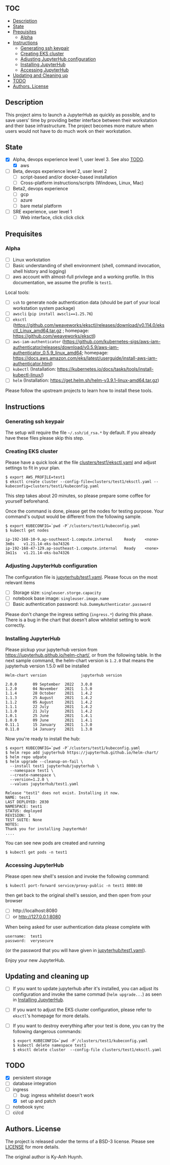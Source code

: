 ## TOC

- [Description](#description)
- [State](#state)
- [Prequisites](#prequisites)
  - [Alpha](#alpha)
- [Instructions](#instructions)
  - [Generating ssh keypair](#generating-ssh-keypair)
  - [Creating EKS cluster](#creating-eks-cluster)
  - [Adjusting JupyterHub configuration](#adjusting-jupyterhub-configuration)
  - [Installing JupyterHub](#installing-jupyterhub)
  - [Accessing JupyterHub](#accessing-jupyterhub)
- [Updating and Cleaning up](#updating-and-cleaning-up)
- [TODO](#todo)
- [Authors. License](#authors-license)

## Description

This project aims to launch a JupyterHub as quickly as possible,
and to save users' time by providing better interface between their
workstation and their base infrastructure. The project becomes more mature
when users would not have to do much work on their workstation.

## State

- [x] Alpha, devops experience level 1, user level 3. See also [TODO](#TODO).
    - [x] aws
- [ ] Beta, devops experience level 2, user level 2
    - [ ] script-based and/or docker-based installation
    - [ ] Cross-platform instructions/scripts (Windows, Linux, Mac)
- [ ] Beta2, devops experience
    - [ ] gcp
    - [ ] azure
    - [ ] bare metal platform
- [ ] SRE experience, user level 1
    - [ ] Web interface, click click click

## Prequisites

### Alpha

- [ ] Linux workstation
- [ ] Basic understanding of shell environment (shell, command invocation, shell history and logging)
- [ ] aws account with almost-full privilege and a working profile.
      In this documentation, we assume the profile is `test1`.

Local tools:

- [ ] `ssh` to generate node authentication data (should be part of your local workstation system package)
- [ ] `awscli` (`pip install awscli==1.25.76`)
- [ ] `eksctl` (https://github.com/weaveworks/eksctl/releases/download/v0.114.0/eksctl_Linux_amd64.tar.gz ; homepage: https://github.com/weaveworks/eksctl)
- [ ] `aws-iam-authenticator` (https://github.com/kubernetes-sigs/aws-iam-authenticator/releases/download/v0.5.9/aws-iam-authenticator_0.5.9_linux_amd64; homepage: https://docs.aws.amazon.com/eks/latest/userguide/install-aws-iam-authenticator.html)
- [ ] `kubectl` (Installation: https://kubernetes.io/docs/tasks/tools/install-kubectl-linux/)
- [ ] `helm` (Installation: https://get.helm.sh/helm-v3.9.1-linux-amd64.tar.gz)

Please follow the upstream projects to learn how to install these tools.

## Instructions

### Generating ssh keypair

The setup will require the file `~/.ssh/id_rsa.*` by default.
If you already have these files please skip this step.

### Creating EKS cluster

Please have a quick look at the file [clusters/test1/eksctl.yaml](./clusters/test1/eksctl.yaml)
and adjust settings to fit in your plan.

```
$ export AWS_PROFILE=test1
$ eksctl create cluster --config-file=clusters/test1/eksctl.yaml --kubeconfig=clusters/test1/kubeconfig.yaml
```

This step takes about 20 minutes, so please prepare some coffee for yourself beforehand.

Once the command is done, please get the nodes for testing purpose.
Your command's output would be different from the following sample.

```
$ export KUBECONFIG=`pwd -P`/clusters/test1/kubeconfig.yaml
$ kubectl get nodes

ip-192-168-10-9.ap-southeast-1.compute.internal     Ready    <none>   3m8s    v1.21.14-eks-ba74326
ip-192-168-47-129.ap-southeast-1.compute.internal   Ready    <none>   3m11s   v1.21.14-eks-ba74326
```

### Adjusting JupyterHub configuration

The configuration file is [jupyterhub/test1.yaml](jupyterhub/test1.yaml).
Please focus on the most relevant items

- [ ] Storage size: `singleuser.storge.capacity`
- [ ] notebook base image: `singleuser.image.name`
- [ ] Basic authentication password: `hub.DummyAuthenticator.password`

Please don't change the ingress setting (`ingress.*`) during this phase.
There is a bug in the chart that doesn't allow whitelist setting to work correctly.

### Installing JupyterHub

Please pickup your jupyterhub version from https://jupyterhub.github.io/helm-chart/,
or from the following table. In the next sample command, the helm-chart version
is `1.2.0` that means the jupyterhub version 1.5.0 will be installed

```
Helm-chart version               jupyterhub version

2.0.0       09 September  2022   3.0.0
1.2.0       04 November   2021   1.5.0
1.1.4       28 October    2021   1.4.2
1.1.3       25 August     2021   1.4.2
1.1.2       05 August     2021   1.4.2
1.1.1       22 July       2021   1.4.2
1.1.0       21 July       2021   1.4.2
1.0.1       25 June       2021   1.4.1
1.0.0       09 June       2021   1.4.1
0.11.1      15 January    2021   1.3.0
0.11.0      14 January    2021   1.3.0
```

Now you're ready to install the hub:

```
$ export KUBECONFIG=`pwd -P`/clusters/test1/kubeconfig.yaml
$ helm repo add jupyterhub https://jupyterhub.github.io/helm-chart/
$ helm repo udpate
$ helm upgrade --cleanup-on-fail \
  --install test1 jupyterhub/jupyterhub \
  --namespace test1 \
  --create-namespace \
  --version=1.2.0 \
  --values jupyterhub/test1.yaml

Release "test1" does not exist. Installing it now.
NAME: test1
LAST DEPLOYED: 2030
NAMESPACE: test1
STATUS: deployed
REVISION: 1
TEST SUITE: None
NOTES:
Thank you for installing JupyterHub!
....
```

You can see new pods are created and running

```
$ kubectl get pods -n test1
```

### Accessing JupyterHub

Please open new shell's session and invoke the following command:

```
$ kubectl port-forward service/proxy-public -n test1 8080:80
```

then get back to the original shell's session, and then open from your browser

- [ ] http://localhost:8080
- [ ] or http://127.0.0.1:8080

When being asked for user authentication data please complete with

```
username:  test1
password:  verysecure
```

(or the password that you will have given in [jupyterhub/test1.yaml](jupyterhub/test1.yaml)).

Enjoy your new JupyterHub.

## Updating and cleaning up

- [ ] If you want to update jupyterhub after it's installed, you can adjust
      its configuration and invoke the same commad (`helm upgrade...`)
      as seen in [Installing JupyterHub](#installing-jupyterhub).
- [ ] If you want to adjust the EKS cluster configuration, please refer
      to `eksctl`'s homepage for more details.
- [ ] If you want to destroy everything after your test is done, you can try
      the following dangerous commands:

      $ export KUBECONFIG=`pwd -P`/clusters/test1/kubeconfig.yaml
      $ kubectl delete namespace test1
      $ eksctl delete cluster  --config-file clusters/test1/eksctl.yaml

## TODO

- [x] persistent storage
- [ ] database integration
- [ ] ingress
    - [ ] bug: ingress whitelist doesn't work
    - [x] set up and patch
- [ ] notebook sync
- [ ] ci/cd

## Authors. License

The project is released under the terms of a BSD-3 license.
Please see [LICENSE](LICENSE) for more details.

The original author is Ky-Anh Huynh.
